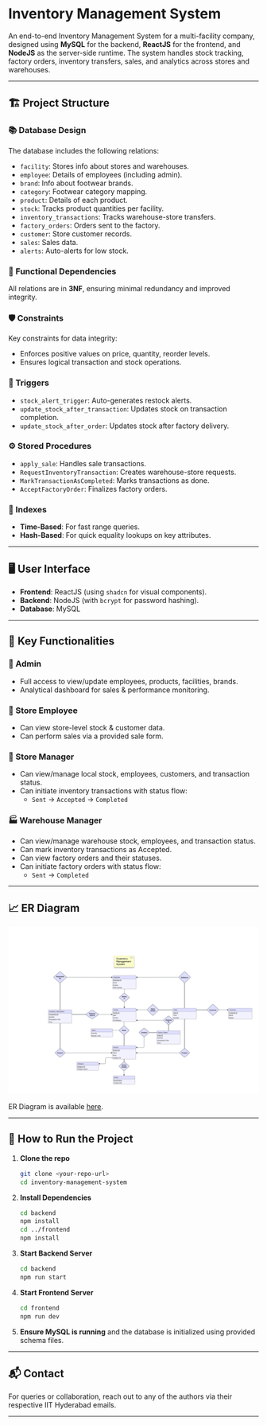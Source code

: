 # Inventory Management System

An end-to-end Inventory Management System for a multi-facility company, designed using **MySQL** for the backend, **ReactJS** for the frontend, and **NodeJS** as the server-side runtime. The system handles stock tracking, factory orders, inventory transfers, sales, and analytics across stores and warehouses.

---

## 🏗️ Project Structure

### 📚 Database Design

The database includes the following relations:

- `facility`: Stores info about stores and warehouses.
- `employee`: Details of employees (including admin).
- `brand`: Info about footwear brands.
- `category`: Footwear category mapping.
- `product`: Details of each product.
- `stock`: Tracks product quantities per facility.
- `inventory_transactions`: Tracks warehouse-store transfers.
- `factory_orders`: Orders sent to the factory.
- `customer`: Store customer records.
- `sales`: Sales data.
- `alerts`: Auto-alerts for low stock.

### 🧠 Functional Dependencies

All relations are in **3NF**, ensuring minimal redundancy and improved integrity.

### 🛡️ Constraints

Key constraints for data integrity:

- Enforces positive values on price, quantity, reorder levels.
- Ensures logical transaction and stock operations.

### 🔄 Triggers

- `stock_alert_trigger`: Auto-generates restock alerts.
- `update_stock_after_transaction`: Updates stock on transaction completion.
- `update_stock_after_order`: Updates stock after factory delivery.

### ⚙️ Stored Procedures

- `apply_sale`: Handles sale transactions.
- `RequestInventoryTransaction`: Creates warehouse-store requests.
- `MarkTransactionAsCompleted`: Marks transactions as done.
- `AcceptFactoryOrder`: Finalizes factory orders.

### 🧮 Indexes

- **Time-Based**: For fast range queries.
- **Hash-Based**: For quick equality lookups on key attributes.

---

## 🖥️ User Interface

- **Frontend**: ReactJS (using `shadcn` for visual components).
- **Backend**: NodeJS (with `bcrypt` for password hashing).
- **Database**: MySQL

---

## 🧰 Key Functionalities

### 🔐 Admin

- Full access to view/update employees, products, facilities, brands.
- Analytical dashboard for sales & performance monitoring.

### 🧾 Store Employee

- Can view store-level stock & customer data.
- Can perform sales via a provided sale form.

### 🏬 Store Manager

- Can view/manage local stock, employees, customers, and transaction status.
- Can initiate inventory transactions with status flow:
  - `Sent` → `Accepted` → `Completed`

### 🏭 Warehouse Manager

- Can view/manage warehouse stock, employees, and transaction status.
- Can mark inventory transactions as Accepted.
- Can view factory orders and their statuses.
- Can initiate factory orders with status flow:
  - `Sent` → `Completed`

---

## 📈 ER Diagram

![ER Diagram](./tables.svg)

ER Diagram is available [here](https://lucid.app/lucidchart/94821bcf-9074-4075-ba55-4984eb365249/edit?viewport_loc=-1792%2C-2364%2C6652%2C3180%2C0_0&invitationId=inv_f05dc062-b1c6-4738-9a3f-078817437ed5).

---

## 📌 How to Run the Project

1. **Clone the repo**

   ```bash
   git clone <your-repo-url>
   cd inventory-management-system
   ```

2. **Install Dependencies**

   ```bash
   cd backend
   npm install
   cd ../frontend
   npm install
   ```

3. **Start Backend Server**

   ```bash
   cd backend
   npm run start
   ```

4. **Start Frontend Server**

   ```bash
   cd frontend
   npm run dev
   ```

5. **Ensure MySQL is running** and the database is initialized using provided schema files.

---

## 📬 Contact

For queries or collaboration, reach out to any of the authors via their respective IIT Hyderabad emails.

---
